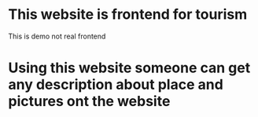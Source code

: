 # This website is frontend for tourism

This is demo not real frontend

# Using this website someone can get any description about place and pictures ont the website
